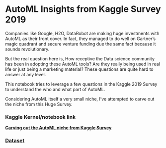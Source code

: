 
# AutoML Insights from Kaggle Survey 2019

<!-- badges: start -->
<!-- badges: end -->

Companies like Google, H2O, DataRobot are making huge investments with AutoML as their front cover. In fact, they managed to do well on Gartner’s magic quadrant and secure venture funding due the same fact because it sounds revolutionary.

But the real question here is, How receptive the Data science community has been in adopting these AutoML tools? Are they really being used in real life or just being a marketing material? These questions are quite hard to answer at any level.

This notebook tries to leverage a few questions in the Kaggle 2019 Survey to understand the who and what part of AutoML.

Considering AutoML itself a very small niche, I’ve attempted to carve out the niche from this Huge Survey.


### Kaggle Kernel/notebook link

[**Carving out the AutoML niche from Kaggle Survey**](https://www.kaggle.com/nulldata/carving-out-the-automl-niche-from-kaggle-survey)

### [Dataset](https://www.kaggle.com/c/kaggle-survey-2019)


